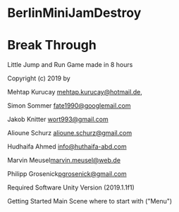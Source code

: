 # BerlinMiniJamDestroy
# Break Through

Little Jump and Run Game made in 8 hours

Copyright (c) 2019 by 

Mehtap Kurucay <mehtap.kurucay@hotmail.de>,

Simon Sommer <fate1990@googlemail.com>

Jakob Knitter <wort993@gmail.com>

Alioune Schurz <alioune.schurz@gmail.com>

Hudhaifa Ahmed <info@huthaifa-abd.com>

Marvin Meusel<marvin.meusel@web.de>

Philipp Grosenick<pgrosenick@gmail.com>


Required Software Unity Version (2019.1.1f1)

Getting Started Main Scene where to start with ("Menu")
